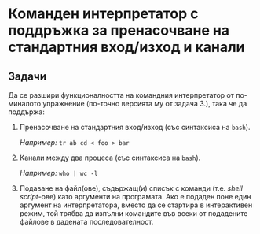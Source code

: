 # Команден интерпретатор с поддръжка за пренасочване на стандартния вход/изход и канали

## Задачи

Да се разшири функционалността на командния интерпретатор от по-миналото упражнение (по-точно версията му от задача 3.), така че да поддържа:

1. Пренасочване на стандартния вход/изход (със синтаксиса на `bash`).

   *Например:* `tr ab cd < foo > bar`

2. Kанали между два процеса (със синтаксиса на `bash`).

   *Например:* `who | wc -l`

3. Подаване на файл(ове), съдържащ(и) списък с команди (т.е. *shell script*-ове) като аргументи на програмата.  Ако е подаден поне един аргумент на интерпретатора, вместо да се стартира в интерактивен режим, той трябва да изпълни командите във всеки от подадените файлове в дадената последователност.